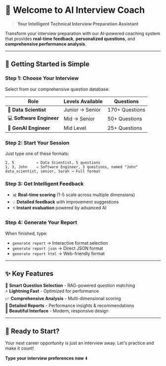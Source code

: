 # 🚀 Welcome to AI Interview Coach

> **Your Intelligent Technical Interview Preparation Assistant**

Transform your interview preparation with our AI-powered coaching system that provides **real-time feedback**, **personalized questions**, and **comprehensive performance analysis**.

---

## 🎯 **Getting Started is Simple**

### **Step 1: Choose Your Interview** 
Select from our comprehensive question database:

| **Role** | **Levels Available** | **Questions** |
|----------|---------------------|---------------|
| 🔬 **Data Scientist** | Junior → Senior | 170+ Questions |
| 💻 **Software Engineer** | Mid → Senior | 50+ Questions |
| 🤖 **GenAI Engineer** | Mid Level | 25+ Questions |

### **Step 2: Start Your Session**
Just type one of these formats:
```
2, 5          → Data Scientist, 5 questions
1, 3, John    → Software Engineer, 3 questions, named "John"
data_scientist, senior, Sarah → Full format
```

### **Step 3: Get Intelligent Feedback**
- 📊 **Real-time scoring** (1-5 scale across multiple dimensions)
- 💡 **Detailed feedback** with improvement suggestions
- ⚡ **Instant evaluation** powered by advanced AI

### **Step 4: Generate Your Report**
When finished, type:
- `generate report` → Interactive format selection
- `generate report json` → Direct JSON format
- `generate report html` → Web-friendly format

---

## ✨ **Key Features**

🧠 **Smart Question Selection** - RAG-powered question matching  
⚡ **Lightning Fast** - Optimized for performance  
📈 **Comprehensive Analysis** - Multi-dimensional scoring  
📄 **Detailed Reports** - Performance insights & recommendations  
🎨 **Beautiful Interface** - Modern, responsive design  

---

## 🚀 **Ready to Start?**

Your next career opportunity is just an interview away. Let's practice and make it count!

**Type your interview preferences now** ⬇️